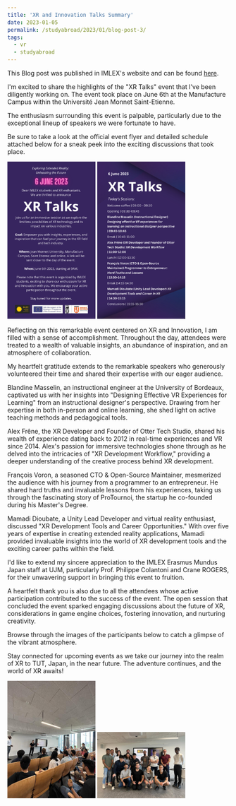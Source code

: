 ```yaml
---
title: 'XR and Innovation Talks Summary'
date: 2023-01-05
permalink: /studyabroad/2023/01/blog-post-3/
tags:
  - vr
  - studyabroad
---
```


This Blog post was published in IMLEX's website and can be found [here](https://imlex.org/2023/09/22/xr-and-innovation-talks/).

I'm excited to share the highlights of the "XR Talks" event that I've been diligently working on. The event took place on June 6th at the Manufacture Campus within the Université Jean Monnet Saint-Etienne.

The enthusiasm surrounding this event is palpable, particularly due to the exceptional lineup of speakers we were fortunate to have.

Be sure to take a look at the official event flyer and detailed schedule attached below for a sneak peek into the exciting discussions that took place.

<img src="/images/XR_1.png" alt="drawing" width="200"/>

<img src="/images/XR_2.png" alt="drawing" width="200"/>

Reflecting on this remarkable event centered on XR and Innovation, I am filled with a sense of accomplishment. Throughout the day, attendees were treated to a wealth of valuable insights, an abundance of inspiration, and an atmosphere of collaboration.

My heartfelt gratitude extends to the remarkable speakers who generously volunteered their time and shared their expertise with our eager audience.

Blandine Masselin, an instructional engineer at the University of Bordeaux, captivated us with her insights into "Designing Effective VR Experiences for Learning" from an instructional designer's perspective. Drawing from her expertise in both in-person and online learning, she shed light on active teaching methods and pedagogical tools.

Alex Frêne, the XR Developer and Founder of Otter Tech Studio, shared his wealth of experience dating back to 2012 in real-time experiences and VR since 2014. Alex's passion for immersive technologies shone through as he delved into the intricacies of "XR Development Workflow," providing a deeper understanding of the creative process behind XR development.

François Voron, a seasoned CTO & Open-Source Maintainer, mesmerized the audience with his journey from a programmer to an entrepreneur. He shared hard truths and invaluable lessons from his experiences, taking us through the fascinating story of ProTournoi, the startup he co-founded during his Master's Degree.

Mamadi Dioubate, a Unity Lead Developer and virtual reality enthusiast, discussed "XR Development Tools and Career Opportunities." With over five years of expertise in creating extended reality applications, Mamadi provided invaluable insights into the world of XR development tools and the exciting career paths within the field.

I'd like to extend my sincere appreciation to the IMLEX Erasmus Mundus Japan staff at UJM, particularly Prof. Philippe Colantoni and Crane ROGERS, for their unwavering support in bringing this event to fruition.

A heartfelt thank you is also due to all the attendees whose active participation contributed to the success of the event. The open session that concluded the event sparked engaging discussions about the future of XR, considerations in game engine choices, fostering innovation, and nurturing creativity.

Browse through the images of the participants below to catch a glimpse of the vibrant atmosphere.

Stay connected for upcoming events as we take our journey into the realm of XR to TUT, Japan, in the near future. The adventure continues, and the world of XR awaits!

<img src="/images/XR_Event1.jpeg" alt="drawing" width="200"/>

<img src="/images/XR_Event2.jpeg" alt="drawing" width="200"/>
